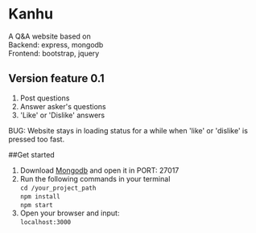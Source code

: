 # Kanhu
A Q&A website based on  
Backend: express, mongodb  
Frontend: bootstrap, jquery  

## Version feature 0.1
1. Post questions
2. Answer asker's questions
3. 'Like' or 'Dislike' answers

BUG: Website stays in loading status for a while when 'like' or 'dislike' is pressed too fast.

##Get started
1. Download [Mongodb](https://www.mongodb.com/) and open it in PORT: 27017  
2. Run the following commands in your terminal  
`cd /your_project_path`  
`npm install`  
`npm start`  
3. Open your browser and input:   
`localhost:3000`


